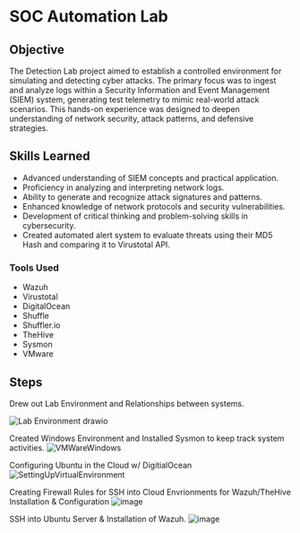 # SOC Automation Lab

## Objective

The Detection Lab project aimed to establish a controlled environment for simulating and detecting cyber attacks. The primary focus was to ingest and analyze logs within a Security Information and Event Management (SIEM) system, generating test telemetry to mimic real-world attack scenarios. This hands-on experience was designed to deepen understanding of network security, attack patterns, and defensive strategies.

## Skills Learned

- Advanced understanding of SIEM concepts and practical application.
- Proficiency in analyzing and interpreting network logs.
- Ability to generate and recognize attack signatures and patterns.
- Enhanced knowledge of network protocols and security vulnerabilities.
- Development of critical thinking and problem-solving skills in cybersecurity.
- Created automated alert system to evaluate threats using their MD5 Hash and comparing it to Virustotal API. 

### Tools Used
- Wazuh
- Virustotal
- DigitalOcean
- Shuffle
- Shuffler.io
- TheHive
- Sysmon
- VMware

## Steps

Drew out Lab Environment and Relationships between systems.

![Lab Environment drawio](https://github.com/user-attachments/assets/1b24ffe6-5463-42b1-b4db-b35545ca3af1)

Created Windows Environment and Installed Sysmon to keep track system activities.
![VMWareWindows](https://github.com/user-attachments/assets/280321ea-0daf-4055-bc93-62afb5208069)

Configuring Ubuntu in the Cloud w/ DigitialOcean
![SettingUpVirtualEnvironment](https://github.com/user-attachments/assets/b70273fe-1213-44ad-9fd2-529209d11880)

Creating Firewall Rules for SSH  into Cloud Envrionments for Wazuh/TheHive Installation & Configuration
![image](https://github.com/user-attachments/assets/0a791081-e6c9-4cfa-952c-229b2ad64c2f)

SSH into Ubuntu Server & Installation of Wazuh.
![image](https://github.com/user-attachments/assets/7e9e7fc9-4b16-4e1e-a2e2-db5408c23ca6)


